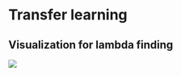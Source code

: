 # Transfer learning

## Visualization for lambda finding

![](https://sun9-63.userapi.com/impg/xeTfJdcj3BPAe59GplmZyuEVpLWOSxxOmldGsQ/3Ng0nOtCs7k.jpg?size=1920x1030&quality=96&sign=abc51c5d5132ea1a43407e7124bf2ae1&type=album)
